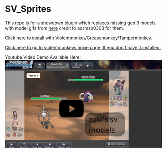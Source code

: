 # SV_Sprites

This repo is for a showdown plugin which replaces missing gen 9 models with model gifs from [here](https://drive.google.com/drive/folders/1hj-Wbkm6Qq3HPyqVu35BhID1zUQF93j4) credit to adamsb0303 for them.

[Click here to install](https://gist.github.com/zooki2006/7b632e9cae78eadf220368b0a2c5d4fe/raw/8bef70b7201dcfefdb58c60acd067980880ab3b1/svsprites.user.js) with Violentmonkey/Greasemonkey/Tampermonkey.

[Click here to go to violentmonkeys home page, If you don't have it installed.](https://violentmonkey.github.io/)

Youtube Video Demo Available Here:
[![Video demoing the plugin](http://raw.githubusercontent.com/zooki2006/SV_Sprites/main/youtubedemo_thumbnail.png)](https://youtu.be/ipcDc2zNKEc)
